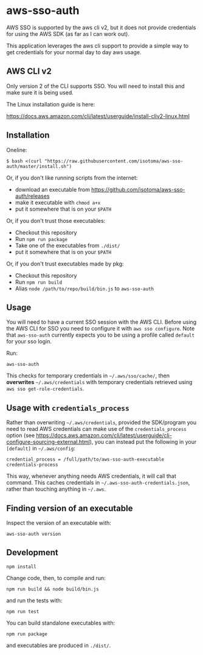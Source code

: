 # aws-sso-auth

AWS SSO is supported by the aws cli v2, but it does not provide credentials for using the AWS SDK (as far as I can work out).

This application leverages the aws cli support to provide a simple way to get credentials for your normal day to day aws usage.

## AWS CLI v2

Only version 2 of the CLI supports SSO. You will need to install this and make sure it is being used.

The Linux installation guide is here:

https://docs.aws.amazon.com/cli/latest/userguide/install-cliv2-linux.html

## Installation

Oneline:
```
$ bash <(curl "https://raw.githubusercontent.com/isotoma/aws-sso-auth/master/install.sh")
```

Or, if you don't like running scripts from the internet:
- download an executable from https://github.com/isotoma/aws-sso-auth/releases
- make it executable with `chmod a+x`
- put it somewhere that is on your `$PATH`

Or, if you don't trust those executables:
- Checkout this repository
- Run `npm run package`
- Take one of the executables from `./dist/`
- put it somewhere that is on your `$PATH`

Or, if you don't trust executables made by pkg:
- Checkout this repository
- Run `npm run build`
- Alias `node /path/to/repo/build/bin.js` to `aws-sso-auth`

## Usage

You will need to have a current SSO session with the AWS CLI. Before using the AWS CLI for SSO you need to configure it with `aws sso configure`. Note that `aws-sso-auth` currently expects you to be using a profile called `default` for your sso login.

Run:

```
aws-sso-auth
```

This checks for temporary credentials in `~/.aws/sso/cache/`, then **overwrites** `~/.aws/credentials` with temporary credentials retrieved using `aws sso get-role-credentials`.

## Usage with `credentials_process`

Rather than overwriting `~/.aws/credentials`, provided the SDK/program you need to read AWS credentials can make use of the `credentials_process` option (see https://docs.aws.amazon.com/cli/latest/userguide/cli-configure-sourcing-external.html), you can instead put the following in your `[default]` in `~/.aws/config`:

```
credential_process = /full/path/to/aws-sso-auth-executable credentials-process
```

This way, whenever anything needs AWS credentials, it will call that command. This caches credentials in `~/.aws-sso-auth-credentials.json`, rather than touching anything in `~/.aws`.

## Finding version of an executable

Inspect the version of an executable with:
```
aws-sso-auth version
```

## Development

```
npm install
```

Change code, then, to compile and run:

```
npm run build && node build/bin.js
```

and run the tests with:

```
npm run test
```

You can build standalone executables with:

```
npm run package
```

and executables are produced in `./dist/`.
